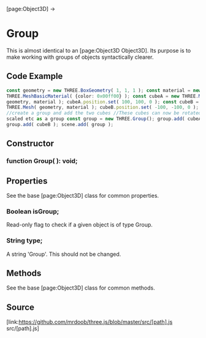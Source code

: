 [page:Object3D] →

# Group

This is almost identical to an [page:Object3D Object3D]. Its purpose is to
make working with groups of objects syntactically clearer.

## Code Example

  
```ts  
const geometry = new THREE.BoxGeometry( 1, 1, 1 ); const material = new
THREE.MeshBasicMaterial( {color: 0x00ff00} ); const cubeA = new THREE.Mesh(
geometry, material ); cubeA.position.set( 100, 100, 0 ); const cubeB = new
THREE.Mesh( geometry, material ); cubeB.position.set( -100, -100, 0 );
//create a group and add the two cubes //These cubes can now be rotated /
scaled etc as a group const group = new THREE.Group(); group.add( cubeA );
group.add( cubeB ); scene.add( group );  
```  

## Constructor

###  function Group( ): void;

## Properties

See the base [page:Object3D] class for common properties.

###  Boolean isGroup;

Read-only flag to check if a given object is of type Group.

###  String type;

A string 'Group'. This should not be changed.

## Methods

See the base [page:Object3D] class for common methods.

## Source

[link:https://github.com/mrdoob/three.js/blob/master/src/[path].js
src/[path].js]

